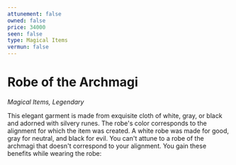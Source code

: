 ```yaml
---
attunement: false
owned: false
price: 34000
seen: false
type: Magical Items
vermun: false
---
```

# Robe of the Archmagi

*Magical Items, Legendary*

This elegant garment is made from exquisite cloth of white, gray, or black and adorned with silvery runes. The robe's color corresponds to the alignment for which the item was created. A white robe was made for good, gray for neutral, and black for evil. You can't attune to a robe of the archmagi that doesn't correspond to your alignment. You gain these benefits while wearing the robe:
